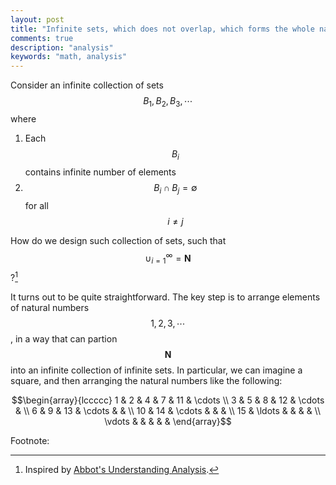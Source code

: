 ```yaml
---
layout: post
title: "Infinite sets, which does not overlap, which forms the whole natural numbers"
comments: true
description: "analysis"
keywords: "math, analysis"
---
```


Consider an infinite collection of sets $$B_1, B_2, B_3, \cdots $$ where
1. Each $$B_i$$ contains infinite number of elements
2. $$B_i \cap B_j = \emptyset $$ for all $$i \neq j$$

How do we design such collection of sets, such that $$ \cup_{i=1}^{\infty} = \mathbf{N}$$?[^1]

It turns out to be quite straightforward. The key step is to arrange elements of natural numbers $$1,2,3,\cdots $$, in a way that can partion $$\mathbf{N}$$ into an infinite collection of infinite sets. In particular,
we can imagine a square, and then arranging the natural numbers like the following:

$$\begin{array}{lccccc}
    1 & 2 & 4 & 7 & 11 & \cdots \\
    3 & 5 & 8 & 12 & \cdots & \\
    6 & 9 & 13 & \cdots & & \\
    10 & 14 & \cdots & & & \\
    15 & \ldots & & & & \\
    \vdots & & & & &
  \end{array}$$


Footnote:

[^1]: Inspired by [Abbot's Understanding Analysis](https://www.amazon.com/Understanding-Analysis-Undergraduate-Texts-Mathematics/dp/1493927116).
